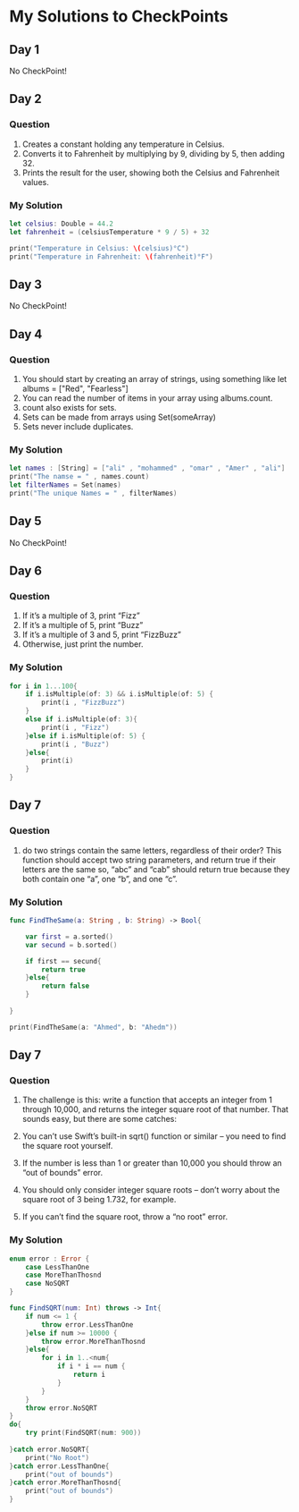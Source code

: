# My Solutions to CheckPoints

## Day 1
No CheckPoint!

## Day 2

### Question
1. Creates a constant holding any temperature in Celsius.
2. Converts it to Fahrenheit by multiplying by 9, dividing by 5, then adding 32.
3. Prints the result for the user, showing both the Celsius and Fahrenheit values.

### My Solution

```swift
let celsius: Double = 44.2
let fahrenheit = (celsiusTemperature * 9 / 5) + 32

print("Temperature in Celsius: \(celsius)°C")
print("Temperature in Fahrenheit: \(fahrenheit)°F")
```
## Day 3
No CheckPoint!

## Day 4

### Question
1. You should start by creating an array of strings, using something like let albums = ["Red", "Fearless"]
2. You can read the number of items in your array using albums.count.
3. count also exists for sets.
4. Sets can be made from arrays using Set(someArray)
5. Sets never include duplicates.


### My Solution

```swift
let names : [String] = ["ali" , "mohammed" , "omar" , "Amer" , "ali"]
print("The namse = " , names.count)
let filterNames = Set(names)
print("The unique Names = " , filterNames)
```

## Day 5
No CheckPoint!

## Day 6

### Question
1. If it’s a multiple of 3, print “Fizz”
2. If it’s a multiple of 5, print “Buzz”
3. If it’s a multiple of 3 and 5, print “FizzBuzz”
4. Otherwise, just print the number.


### My Solution

```swift
for i in 1...100{
    if i.isMultiple(of: 3) && i.isMultiple(of: 5) {
        print(i , "FizzBuzz")
    }
    else if i.isMultiple(of: 3){
        print(i , "Fizz")
    }else if i.isMultiple(of: 5) {
        print(i , "Buzz")
    }else{
        print(i)
    }
}
```

## Day 7

### Question
1. do two strings contain the same letters, regardless of their order? This function should accept two string parameters, and return true if their letters are the same so, “abc” and “cab” should return true because they both contain one “a”, one “b”, and one “c”.


### My Solution

```swift
func FindTheSame(a: String , b: String) -> Bool{

    var first = a.sorted()
    var secund = b.sorted()

    if first == secund{
        return true
    }else{
        return false
    }
    
}

print(FindTheSame(a: "Ahmed", b: "Ahedm"))
```

## Day 7

### Question
1. The challenge is this: write a function that accepts an integer from 1 through 10,000, and returns the integer square root of that number. That sounds easy, but there are some catches:

2. You can’t use Swift’s built-in sqrt() function or similar – you need to find the square root yourself.
3. If the number is less than 1 or greater than 10,000 you should throw an “out of bounds” error.
4. You should only consider integer square roots – don’t worry about the square root of 3 being 1.732, for example.
5. If you can’t find the square root, throw a “no root” error.



### My Solution

```swift
enum error : Error {
    case LessThanOne
    case MoreThanThosnd
    case NoSQRT
}

func FindSQRT(num: Int) throws -> Int{
    if num <= 1 {
        throw error.LessThanOne
    }else if num >= 10000 {
        throw error.MoreThanThosnd
    }else{
        for i in 1..<num{
            if i * i == num {
                return i
            }
        }
    }
    throw error.NoSQRT
}
do{
    try print(FindSQRT(num: 900))
    
}catch error.NoSQRT{
    print("No Root")
}catch error.LessThanOne{
    print("out of bounds")
}catch error.MoreThanThosnd{
    print("out of bounds")
}
```

